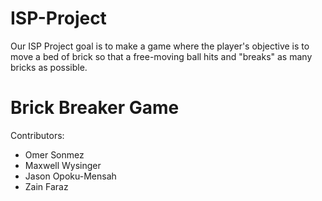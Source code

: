 # ISP-Project
Our ISP Project goal is to make a game where the player's objective is to move a bed of brick so that a free-moving ball hits and "breaks" as many bricks as possible.
# Brick Breaker Game
Contributors:
- Omer Sonmez
- Maxwell Wysinger
- Jason Opoku-Mensah
- Zain Faraz

